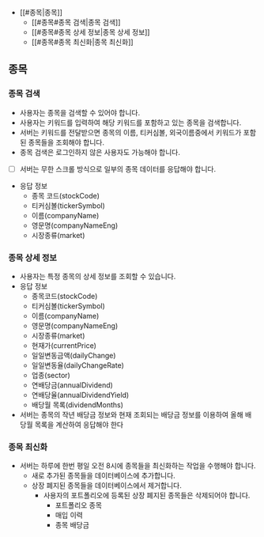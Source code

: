- [[#종목|종목]]
	- [[#종목#종목 검색|종목 검색]]
	- [[#종목#종목 상세 정보|종목 상세 정보]]
	- [[#종목#종목 최신화|종목 최신화]]

## 종목
### 종목 검색
- 사용자는 종목을 검색할 수 있어야 합니다.
- 사용자는 키워드를 입력하여 해당 키워드를 포함하고 있는 종목을 검색합니다.
- 서버는 키워드를 전달받으면 종목의 이름, 티커심볼, 외국이름중에서 키워드가 포함된 종목들을 조회해야 합니다.
- 종목 검색은 로그인하지 않은 사용자도 가능해야 합니다.
- [ ] 서버는 무한 스크롤 방식으로 일부의 종목 데이터를 응답해야 합니다.
- 응답 정보
	- 종목 코드(stockCode)
	- 티커심볼(tickerSymbol)
	- 이름(companyName)
	- 영문명(companyNameEng)
	- 시장종류(market)

### 종목 상세 정보
- 사용자는 특정 종목의 상세 정보를 조회할 수 있습니다.
- 응답 정보
	- 종목코드(stockCode)
	- 티커심볼(tickerSymbol)
	- 이름(companyName)
	- 영문명(companyNameEng)
	- 시장종류(market)
	- 현재가(currentPrice)
	- 일일변동금액(dailyChange)
	- 일일변동율(dailyChangeRate)
	- 업종(sector)
	- 연배당금(annualDividend)
	- 연배당율(annualDividendYield)
	- 배당월 목록(dividendMonths)
- 서버는 종목의 작년 배당금 정보와 현재 조회되는 배당금 정보를 이용하여 올해 배당월 목록을 계산하여 응답해야 한다

### 종목 최신화
- 서버는 하루에 한번 평일 오전 8시에 종목들을 최신화하는 작업을 수행해야 합니다.
	- 새로 추가된 종목들을 데이터베이스에 추가합니다.
	- 상장 폐지된 종목들을 데이터베이스에서 제거합니다.
		- 사용자의 포트폴리오에 등록된 상장 폐지된 종목들은 삭제되어야 합니다.
			- 포트폴리오 종목
			- 매입 이력
			- 종목 배당금
